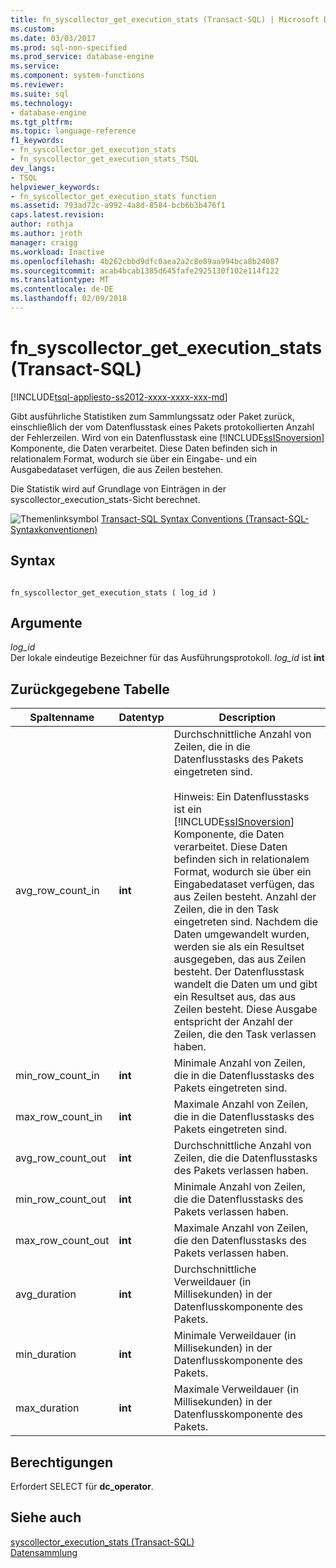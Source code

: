 ```yaml
---
title: fn_syscollector_get_execution_stats (Transact-SQL) | Microsoft Docs
ms.custom: 
ms.date: 03/03/2017
ms.prod: sql-non-specified
ms.prod_service: database-engine
ms.service: 
ms.component: system-functions
ms.reviewer: 
ms.suite: sql
ms.technology:
- database-engine
ms.tgt_pltfrm: 
ms.topic: language-reference
f1_keywords:
- fn_syscollector_get_execution_stats
- fn_syscollector_get_execution_stats_TSQL
dev_langs:
- TSQL
helpviewer_keywords:
- fn_syscollector_get_execution_stats function
ms.assetid: 793ad72c-a992-4a8d-8584-bcb6b3b476f1
caps.latest.revision: 
author: rothja
ms.author: jroth
manager: craigg
ms.workload: Inactive
ms.openlocfilehash: 4b262cbbd9dfc0aea2a2c8e89aa994bca8b24087
ms.sourcegitcommit: acab4bcab1385d645fafe2925130f102e114f122
ms.translationtype: MT
ms.contentlocale: de-DE
ms.lasthandoff: 02/09/2018
---
```

# <a name="fnsyscollectorgetexecutionstats-transact-sql"></a>fn_syscollector_get_execution_stats (Transact-SQL)
[!INCLUDE[tsql-appliesto-ss2012-xxxx-xxxx-xxx-md](../../includes/tsql-appliesto-ss2012-xxxx-xxxx-xxx-md.md)]

  Gibt ausführliche Statistiken zum Sammlungssatz oder Paket zurück, einschließlich der vom Datenflusstask eines Pakets protokollierten Anzahl der Fehlerzeilen. Wird von ein Datenflusstask eine [!INCLUDE[ssISnoversion](../../includes/ssisnoversion-md.md)] Komponente, die Daten verarbeitet. Diese Daten befinden sich in relationalem Format, wodurch sie über ein Eingabe- und ein Ausgabedataset verfügen, die aus Zeilen bestehen.  
  
 Die Statistik wird auf Grundlage von Einträgen in der syscollector_execution_stats-Sicht berechnet.  
  
 ![Themenlinksymbol](../../database-engine/configure-windows/media/topic-link.gif "Topic link icon") [Transact-SQL Syntax Conventions (Transact-SQL-Syntaxkonventionen)](../../t-sql/language-elements/transact-sql-syntax-conventions-transact-sql.md)  
  
## <a name="syntax"></a>Syntax  
  
```  
  
fn_syscollector_get_execution_stats ( log_id )  
```  
  
## <a name="arguments"></a>Argumente  
 *log_id*  
 Der lokale eindeutige Bezeichner für das Ausführungsprotokoll. *log_id* ist **int**  
  
## <a name="table-returned"></a>Zurückgegebene Tabelle  
  
|Spaltenname|Datentyp|Description|  
|-----------------|---------------|-----------------|  
|avg_row_count_in|**int**|Durchschnittliche Anzahl von Zeilen, die in die Datenflusstasks des Pakets eingetreten sind.<br /><br /> Hinweis: Ein Datenflusstasks ist ein [!INCLUDE[ssISnoversion](../../includes/ssisnoversion-md.md)] Komponente, die Daten verarbeitet. Diese Daten befinden sich in relationalem Format, wodurch sie über ein Eingabedataset verfügen, das aus Zeilen besteht. Anzahl der Zeilen, die in den Task eingetreten sind. Nachdem die Daten umgewandelt wurden, werden sie als ein Resultset ausgegeben, das aus Zeilen besteht. Der Datenflusstask wandelt die Daten um und gibt ein Resultset aus, das aus Zeilen besteht. Diese Ausgabe entspricht der Anzahl der Zeilen, die den Task verlassen haben.|  
|min_row_count_in|**int**|Minimale Anzahl von Zeilen, die in die Datenflusstasks des Pakets eingetreten sind.|  
|max_row_count_in|**int**|Maximale Anzahl von Zeilen, die in die Datenflusstasks des Pakets eingetreten sind.|  
|avg_row_count_out|**int**|Durchschnittliche Anzahl von Zeilen, die die Datenflusstasks des Pakets verlassen haben.|  
|min_row_count_out|**int**|Minimale Anzahl von Zeilen, die die Datenflusstasks des Pakets verlassen haben.|  
|max_row_count_out|**int**|Maximale Anzahl von Zeilen, die den Datenflusstasks des Pakets verlassen haben.|  
|avg_duration|**int**|Durchschnittliche Verweildauer (in Millisekunden) in der Datenflusskomponente des Pakets.|  
|min_duration|**int**|Minimale Verweildauer (in Millisekunden) in der Datenflusskomponente des Pakets.|  
|max_duration|**int**|Maximale Verweildauer (in Millisekunden) in der Datenflusskomponente des Pakets.|  
  
## <a name="permissions"></a>Berechtigungen  
 Erfordert SELECT für **dc_operator**.  
  
## <a name="see-also"></a>Siehe auch  
 [syscollector_execution_stats &#40;Transact-SQL&#41;](../../relational-databases/system-catalog-views/syscollector-execution-stats-transact-sql.md)   
 [Datensammlung](../../relational-databases/data-collection/data-collection.md)  
  
  
